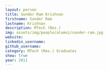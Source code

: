 ```yaml
---
layout: person
title: Sunder Ram Krishnan
firstname: Sunder Ram
lastname: Krishnan
description: MTech (Res.)
img: assets/img/people/alumni/sunder-ram.jpg
website: 
linkedin_username: 
github_username:
category: MTech (Res.) Graduates
show: true
year: 2011
---
```

